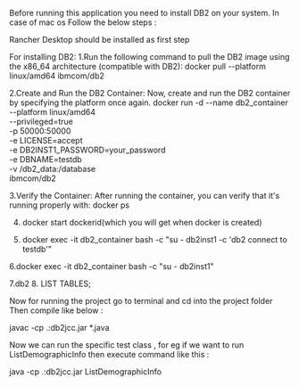 Before running this application you need to install DB2 on your system. In case of mac os Follow the below steps :

Rancher Desktop should be installed as first step

For installing DB2:
1.Run the following command to pull the DB2 image using the x86_64 architecture (compatible with DB2):
docker pull --platform linux/amd64 ibmcom/db2


2.Create and Run the DB2 Container: Now, create and run the DB2 container by specifying the platform once again.
docker run -d --name db2_container \
 --platform linux/amd64 \
 --privileged=true \
 -p 50000:50000 \
 -e LICENSE=accept \
 -e DB2INST1_PASSWORD=your_password \
 -e DBNAME=testdb \
 -v /db2_data:/database \
 ibmcom/db2


3.Verify the Container: After running the container, you can verify that it's running properly with:
docker ps

4. docker start dockerid(which you will get when docker is created)

5. docker exec -it db2_container bash -c "su - db2inst1 -c 'db2 connect to testdb'"



6.docker exec -it db2_container bash -c "su - db2inst1"


7.db2
8. LIST TABLES;

Now for running the project go to terminal and cd into the project folder
Then compile like below :


 javac -cp .:db2jcc.jar *.java    

Now we can run the specific test class , for eg if we want to run ListDemographicInfo then execute command like this :


java -cp .:db2jcc.jar ListDemographicInfo   
